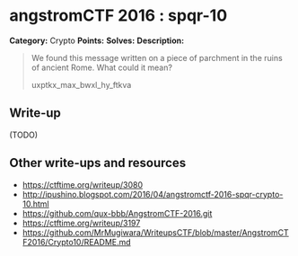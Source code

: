 # angstromCTF 2016 : spqr-10

**Category:** Crypto
**Points:**
**Solves:**
**Description:**

> We found this message written on a piece of parchment in the ruins of ancient Rome. What could it mean?
>
> uxptkx_max_bwxl_hy_ftkva


## Write-up

(TODO)

## Other write-ups and resources

* https://ctftime.org/writeup/3080
* http://ipushino.blogspot.com/2016/04/angstromctf-2016-spqr-crypto-10.html
* https://github.com/qux-bbb/AngstromCTF-2016.git
* https://ctftime.org/writeup/3197
* https://github.com/MrMugiwara/WriteupsCTF/blob/master/AngstromCTF2016/Crypto10/README.md
